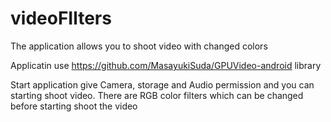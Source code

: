 # videoFIlters
The application allows you to shoot video with changed colors

Applicatin use https://github.com/MasayukiSuda/GPUVideo-android library

Start application give Camera, storage and Audio permission and you can starting shoot video. There are RGB color filters which can be changed before starting shoot the video
